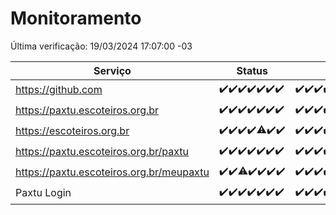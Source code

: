 # Monitoramento

Última verificação: 19/03/2024 17:07:00 -03

|Serviço|Status|Últimas 24h|
|---|---|---|
|https://github.com|<span title="2024-03-12: OK=24">✔️</span><span title="2024-03-13: OK=22">✔️</span><span title="2024-03-14: OK=24">✔️</span><span title="2024-03-15: OK=24">✔️</span><span title="2024-03-16: OK=24">✔️</span><span title="2024-03-17: OK=24">✔️</span><span title="2024-03-18: OK=21">✔️</span>|<span title="18/03/2024 18:07:00 -03 : 200">✔️</span><span title="18/03/2024 19:06:00 -03 : 200">✔️</span><span title="18/03/2024 20:07:00 -03 : 200">✔️</span><span title="18/03/2024 21:29:00 -03 : 200">✔️</span><span title="18/03/2024 22:38:00 -03 : 200">✔️</span><span title="18/03/2024 23:13:00 -03 : 200">✔️</span><span title="19/03/2024 00:07:00 -03 : 200">✔️</span><span title="19/03/2024 01:08:00 -03 : 200">✔️</span><span title="19/03/2024 02:06:00 -03 : 200">✔️</span><span title="19/03/2024 03:08:00 -03 : 200">✔️</span><span title="19/03/2024 04:05:00 -03 : 200">✔️</span><span title="19/03/2024 05:08:00 -03 : 200">✔️</span><span title="19/03/2024 06:06:00 -03 : 200">✔️</span><span title="19/03/2024 07:06:00 -03 : 200">✔️</span><span title="19/03/2024 08:03:00 -03 : 200">✔️</span><span title="19/03/2024 09:11:00 -03 : 200">✔️</span><span title="19/03/2024 10:07:00 -03 : 200">✔️</span><span title="19/03/2024 11:06:00 -03 : 200">✔️</span><span title="19/03/2024 12:07:00 -03 : 200">✔️</span><span title="19/03/2024 13:08:00 -03 : 200">✔️</span><span title="19/03/2024 14:06:00 -03 : 200">✔️</span><span title="19/03/2024 15:08:00 -03 : 200">✔️</span><span title="19/03/2024 16:05:00 -03 : 200">✔️</span><span title="19/03/2024 17:07:00 -03 : 200">✔️</span>|
|https://paxtu.escoteiros.org.br|<span title="2024-03-12: OK=24">✔️</span><span title="2024-03-13: OK=22">✔️</span><span title="2024-03-14: OK=24">✔️</span><span title="2024-03-15: OK=24">✔️</span><span title="2024-03-16: OK=24">✔️</span><span title="2024-03-17: OK=24">✔️</span><span title="2024-03-18: OK=21">✔️</span>|<span title="18/03/2024 18:07:00 -03 : 200">✔️</span><span title="18/03/2024 19:06:00 -03 : 200">✔️</span><span title="18/03/2024 20:07:00 -03 : 200">✔️</span><span title="18/03/2024 21:29:00 -03 : 200">✔️</span><span title="18/03/2024 22:38:00 -03 : 200">✔️</span><span title="18/03/2024 23:13:00 -03 : 200">✔️</span><span title="19/03/2024 00:07:00 -03 : 200">✔️</span><span title="19/03/2024 01:08:00 -03 : 200">✔️</span><span title="19/03/2024 02:06:00 -03 : 200">✔️</span><span title="19/03/2024 03:08:00 -03 : 200">✔️</span><span title="19/03/2024 04:05:00 -03 : 200">✔️</span><span title="19/03/2024 05:08:00 -03 : 200">✔️</span><span title="19/03/2024 06:06:00 -03 : 200">✔️</span><span title="19/03/2024 07:06:00 -03 : 200">✔️</span><span title="19/03/2024 08:03:00 -03 : 200">✔️</span><span title="19/03/2024 09:11:00 -03 : 200">✔️</span><span title="19/03/2024 10:07:00 -03 : 200">✔️</span><span title="19/03/2024 11:06:00 -03 : 200">✔️</span><span title="19/03/2024 12:07:00 -03 : 200">✔️</span><span title="19/03/2024 13:08:00 -03 : 200">✔️</span><span title="19/03/2024 14:06:00 -03 : 200">✔️</span><span title="19/03/2024 15:08:00 -03 : 200">✔️</span><span title="19/03/2024 16:05:00 -03 : 200">✔️</span><span title="19/03/2024 17:07:00 -03 : 200">✔️</span>|
|https://escoteiros.org.br|<span title="2024-03-12: OK=24">✔️</span><span title="2024-03-13: OK=22">✔️</span><span title="2024-03-14: OK=24">✔️</span><span title="2024-03-15: OK=24">✔️</span><span title="2024-03-16: OK=23, Falhas=1">⚠️</span><span title="2024-03-17: OK=24">✔️</span><span title="2024-03-18: OK=21">✔️</span>|<span title="18/03/2024 18:07:00 -03 : 200">✔️</span><span title="18/03/2024 19:06:00 -03 : 200">✔️</span><span title="18/03/2024 20:07:00 -03 : 200">✔️</span><span title="18/03/2024 21:29:00 -03 : 200">✔️</span><span title="18/03/2024 22:38:00 -03 : 200">✔️</span><span title="18/03/2024 23:13:00 -03 : 200">✔️</span><span title="19/03/2024 00:07:00 -03 : 200">✔️</span><span title="19/03/2024 01:08:00 -03 : 200">✔️</span><span title="19/03/2024 02:06:00 -03 : 200">✔️</span><span title="19/03/2024 03:08:00 -03 : 200">✔️</span><span title="19/03/2024 04:05:00 -03 : 200">✔️</span><span title="19/03/2024 05:08:00 -03 : 200">✔️</span><span title="19/03/2024 06:06:00 -03 : 200">✔️</span><span title="19/03/2024 07:06:00 -03 : 200">✔️</span><span title="19/03/2024 08:03:00 -03 : 200">✔️</span><span title="19/03/2024 09:11:00 -03 : 200">✔️</span><span title="19/03/2024 10:07:00 -03 : 200">✔️</span><span title="19/03/2024 11:06:00 -03 : 200">✔️</span><span title="19/03/2024 12:07:00 -03 : 200">✔️</span><span title="19/03/2024 13:08:00 -03 : 200">✔️</span><span title="19/03/2024 14:06:00 -03 : 200">✔️</span><span title="19/03/2024 15:08:00 -03 : 200">✔️</span><span title="19/03/2024 16:05:00 -03 : 200">✔️</span><span title="19/03/2024 17:07:00 -03 : 200">✔️</span>|
|https://paxtu.escoteiros.org.br/paxtu|<span title="2024-03-12: OK=24">✔️</span><span title="2024-03-13: OK=22">✔️</span><span title="2024-03-14: OK=24">✔️</span><span title="2024-03-15: OK=24">✔️</span><span title="2024-03-16: OK=24">✔️</span><span title="2024-03-17: OK=24">✔️</span><span title="2024-03-18: OK=21">✔️</span>|<span title="18/03/2024 18:07:00 -03 : 200">✔️</span><span title="18/03/2024 19:06:00 -03 : 200">✔️</span><span title="18/03/2024 20:07:00 -03 : 200">✔️</span><span title="18/03/2024 21:29:00 -03 : 200">✔️</span><span title="18/03/2024 22:38:00 -03 : 200">✔️</span><span title="18/03/2024 23:13:00 -03 : 200">✔️</span><span title="19/03/2024 00:07:00 -03 : 200">✔️</span><span title="19/03/2024 01:08:00 -03 : 200">✔️</span><span title="19/03/2024 02:06:00 -03 : 200">✔️</span><span title="19/03/2024 03:08:00 -03 : 200">✔️</span><span title="19/03/2024 04:05:00 -03 : 200">✔️</span><span title="19/03/2024 05:08:00 -03 : 200">✔️</span><span title="19/03/2024 06:06:00 -03 : 200">✔️</span><span title="19/03/2024 07:06:00 -03 : 200">✔️</span><span title="19/03/2024 08:03:00 -03 : 200">✔️</span><span title="19/03/2024 09:11:00 -03 : 200">✔️</span><span title="19/03/2024 10:07:00 -03 : 200">✔️</span><span title="19/03/2024 11:06:00 -03 : 200">✔️</span><span title="19/03/2024 12:07:00 -03 : 200">✔️</span><span title="19/03/2024 13:08:00 -03 : 200">✔️</span><span title="19/03/2024 14:06:00 -03 : 200">✔️</span><span title="19/03/2024 15:08:00 -03 : 200">✔️</span><span title="19/03/2024 16:05:00 -03 : 200">✔️</span><span title="19/03/2024 17:07:00 -03 : 200">✔️</span>|
|https://paxtu.escoteiros.org.br/meupaxtu|<span title="2024-03-12: OK=24">✔️</span><span title="2024-03-13: OK=22">✔️</span><span title="2024-03-14: OK=23, Falhas=1">⚠️</span><span title="2024-03-15: OK=24">✔️</span><span title="2024-03-16: OK=24">✔️</span><span title="2024-03-17: OK=24">✔️</span><span title="2024-03-18: OK=21">✔️</span>|<span title="18/03/2024 18:07:00 -03 : 200">✔️</span><span title="18/03/2024 19:06:00 -03 : 200">✔️</span><span title="18/03/2024 20:07:00 -03 : 200">✔️</span><span title="18/03/2024 21:29:00 -03 : 200">✔️</span><span title="18/03/2024 22:38:00 -03 : 200">✔️</span><span title="18/03/2024 23:13:00 -03 : 200">✔️</span><span title="19/03/2024 00:07:00 -03 : 200">✔️</span><span title="19/03/2024 01:08:00 -03 : 200">✔️</span><span title="19/03/2024 02:06:00 -03 : 200">✔️</span><span title="19/03/2024 03:08:00 -03 : 200">✔️</span><span title="19/03/2024 04:05:00 -03 : 200">✔️</span><span title="19/03/2024 05:08:00 -03 : 200">✔️</span><span title="19/03/2024 06:06:00 -03 : 200">✔️</span><span title="19/03/2024 07:06:00 -03 : 200">✔️</span><span title="19/03/2024 08:03:00 -03 : 200">✔️</span><span title="19/03/2024 09:11:00 -03 : 200">✔️</span><span title="19/03/2024 10:07:00 -03 : 200">✔️</span><span title="19/03/2024 11:06:00 -03 : 200">✔️</span><span title="19/03/2024 12:07:00 -03 : 200">✔️</span><span title="19/03/2024 13:08:00 -03 : 200">✔️</span><span title="19/03/2024 14:06:00 -03 : 200">✔️</span><span title="19/03/2024 15:08:00 -03 : 200">✔️</span><span title="19/03/2024 16:05:00 -03 : 200">✔️</span><span title="19/03/2024 17:07:00 -03 : 200">✔️</span>|
|Paxtu Login|<span title="2024-03-12: OK=24">✔️</span><span title="2024-03-13: OK=22">✔️</span><span title="2024-03-14: OK=24">✔️</span><span title="2024-03-15: OK=24">✔️</span><span title="2024-03-16: OK=24">✔️</span><span title="2024-03-17: OK=24">✔️</span><span title="2024-03-18: OK=21">✔️</span>|<span title="18/03/2024 18:07:00 -03 : 200">✔️</span><span title="18/03/2024 19:06:00 -03 : 200">✔️</span><span title="18/03/2024 20:07:00 -03 : 200">✔️</span><span title="18/03/2024 21:29:00 -03 : 200">✔️</span><span title="18/03/2024 22:38:00 -03 : 200">✔️</span><span title="18/03/2024 23:13:00 -03 : 200">✔️</span><span title="19/03/2024 00:07:00 -03 : 200">✔️</span><span title="19/03/2024 01:08:00 -03 : 200">✔️</span><span title="19/03/2024 02:06:00 -03 : 200">✔️</span><span title="19/03/2024 03:08:00 -03 : 200">✔️</span><span title="19/03/2024 04:05:00 -03 : 200">✔️</span><span title="19/03/2024 05:08:00 -03 : 200">✔️</span><span title="19/03/2024 06:06:00 -03 : 200">✔️</span><span title="19/03/2024 07:06:00 -03 : 200">✔️</span><span title="19/03/2024 08:03:00 -03 : 200">✔️</span><span title="19/03/2024 09:11:00 -03 : 200">✔️</span><span title="19/03/2024 10:07:00 -03 : 200">✔️</span><span title="19/03/2024 11:06:00 -03 : 200">✔️</span><span title="19/03/2024 12:07:00 -03 : 200">✔️</span><span title="19/03/2024 13:08:00 -03 : 200">✔️</span><span title="19/03/2024 14:06:00 -03 : 200">✔️</span><span title="19/03/2024 15:08:00 -03 : 200">✔️</span><span title="19/03/2024 16:05:00 -03 : 200">✔️</span><span title="19/03/2024 17:07:00 -03 : 200">✔️</span>|

